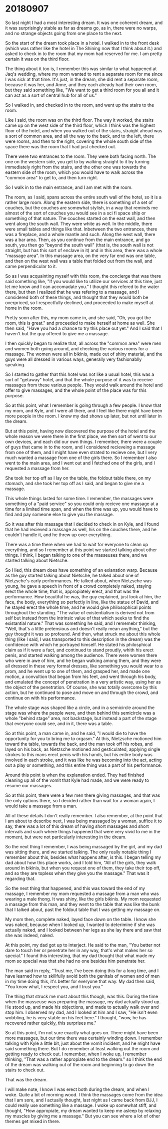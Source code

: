 # 20180907
So last night I had a most interesting dream. It was one coherent dream, and it
was surprisingly stable as far as dreams go, as in, there were no warps, and no
strange objects going from one place to the next.

So the start of the dream took place in a hotel. I walked in to the front desk
(which was rather like the hotel in The Shining now that I think about it.) and
asked to check in to the room that my mom had reserved for me. I am pretty
certain it was on the third floor.

The thing about it too is, I remember this was similar to what happened at
Jaq's wedding, where my mom wanted to rent a separate room for me since I was
sick at that time. It's just, in the dream, she did rent a separate room,
because it was her, and Anne, and they each already had their own room, but
they said something like, "We want to get a third room for you all and it can
act as a sort of central hub for all of us."

So I walked in, and checked in to the room, and went up the stairs to the room.

Like I said, the room was on the third floor. The way it worked, the stairs
came up on the west side of the third floor, which I think was the highest
floor of the hotel, and when you walked out of the stairs, straight ahead was a
sort of common area, and all the way to the back, and to the left, there were
rooms, and then to the right, covering the whole south side of the space there
was the room that I had just checked out.

There were two entrances to the room. They were both facing north. The one on
the western side, you get to by walking straight to it by turning immediately
right from the stairs, and the other one was towards the eastern side of the
room, which you would have to walk across the "common area" to get to, and then
turn right.

So I walk in to the main entrance, and I am met with the room.

The room, as I said, spans across the entire south wall of the hotel, so it is
a rather large room. Along the eastern side, there is something of a set of
couches, but the couches are somewhat stylish, in a way that reminds me almost
of the sort of couches you would see in a sci fi space ship or something of
that nature. The couches started on the east wall, and then went along the
south wall. They were white as well. In the middle, there were small tables and
things like that. Inbetween the two entrances, there was a fireplace, and a
whole mantle and such. Along the west wall, there was a bar area. Then, as you
continue from the main entrance, and go south, you then go "beyond the south
wall" (that is, the south wall is not straight, but has this sort of enclave in
it) and in this area, there was a whole "massage area". In this massage area,
on the very far end was one table, and then on the west wall was a table that
folded out from the wall, and came perpendicular to it.

So as I was acquainting myself with this room, the concierge that was there
said something like, "If you would like to utilize our services at this time,
just let me know and I can accomadate you." I thought this refered to the water
there, but then I realized that he was refering to a massage, and I considered
both of these things, and thought that they would both be overpriced, so I
respectfully declined, and proceeded to make myself at home in the room.

Pretty soon after this, my mom came in, and she said, "Oh, you got the room,
this is great." and proceeded to make herself at home as well. She then said,
"Have you had a chance to try this place out yet." And I said that I haven't
but the guy offered to give me a massage.

I then quickly began to realize that, all across the "common area" were men and
women both going around, and checking the various rooms for a massage. The
women were all in bikinis, made out of shiny material, and the guys were all
dressed in various ways, generally very fashionablly speaking.

So I started to gather that this hotel was not like a usual hotel, this was a
sort of "getaway" hotel, and that the whole purpose of it was to receive
massages from these various people. They would walk around the hotel and offer
to give massages, and the whole point of the place was for this purpose.

So at this point, what I remember is going through a few people. I know that my
mom, and Kyle, and I were all there, and I feel like there might have been more
people in the room. I know my dad shows up later, but not until later in the
dream.

But at this point, having now discovered the purpose of the hotel and the whole
reason we were there in the first place, we then sort of went to our own
devices, and each did our own things. I remember, there were a couple of guys
that came in to the room, and I considered recieveing a massage from one of
them, and I might have even strated to recieve one, but I very much wanted a
massage from one of the girls there. So I remember I also went to the main
area, and I went out and I fetched one of the girls, and I requested a massage
from her.

She took her top off as I lay on the table, the foldout table there, on my
stomach, and she took her top off as I said, and began to give me a massage.

This whole things lasted for some time. I remember, the massages were something
of a "paid service" so you could only recieve one massage at a time for a
limited time span, and when the time was up, you would have to find and pay
someone else to give you the massage.

So it was after this massage that I decided to check in on Kyle, and I found
that he had recieved a massage as well, his on the couches there, and he
couldn't handle it, and he threw up over everything.

There was a time there when we had to wait for everyone to clean up everything,
and so I remember at this point we started talking about other things. I think,
I began talking to one of the masseuses there, and we started talking about
Nietsche.

So I lied, this dream does have something of an exlanation warp. Because as the
guy started talking about Nietsche, he talked about one of Nietzsche's early
performances. He talked about, when Nietzsche was young, he gave a speech in
front of a crowd completely naked, staying erect the whole time, that is,
appropiately erect, and that was the performance. How beautiful he was, the guy
explained, just look at him, the face, the body, everything so perfectly in
line, like the statue of David, and he stayed erect the whole time, and he
would give philosophical points throughout the standing. "The value of
existentialism is derived not from self but instead from the intrinsic value of
that which seeks to find the existantial nature." That was something he said,
and I rememebr thinking, "Well, that's a little pretensious and doesn't really
mean anything," but the guy thought it was so profound. And then, what struck
me about this whole thing (like I said, I was transported to this description
in the dream) was the confidence with which he portrayed himself. He stated his
philosphical claim as if it were a fact, and continued to stand proudly, whith
his erect penis, and started walking among the audience. There were women there
who were in awe of him, and he began walking among them, and they were all
dressed in these very formal dresses, like something you would wear to a prom,
and he went up to one of them, and grasped her, and made one motion, a
convultion that began from his feet, and went through his body, and emulated
the concept of penetration in a very artistic way, using her as the object of
the penetration. Of course, she was totally overcome by this action, but he
continued to pose and move on and through the crowd, and continue on with his
performance.

The whole stage was shaped like a circle, and in a semicircle around the stage
was where the people were, and then behind this semicircle was a whole "behind
stage" area, not backstage, but instead a part of the stage that everyone could
see, and in it, there was a table.

So at this point, a man came in, and he said, "I would die to have the
opportunity for you to bring me to orgasm." At this, Nietzsche motioned him
toward the table, towards the back, and the man took off his robes, and layed
on his back, as Nietzsche motioned and gesticulated, applying single strokes to
this mans erect penis with his hands, but his entire body was involved in each
stroke, and it was like he was becoming into the act, acting out a play or
something, and this entire thing was a part of his performance.

Around this point is when the explanation ended. They had finished cleaning up
all of the vomit that Kyle had made, and we were ready to resume our massages.

So at this point, there were a few men there giving massages, and that was the
only options there, so I decided rather than wait for a woman again, I would
take a massage from a man.

All of these details I don't really remember. I also remember, at the point
that I am about to describe next, I was being massaged by a woman, suffice it
to say, there was a lot of this dream of having short massages and short
intervals and such where things happened that were very vivid to me in the
moment, but were not particularly interesting in the dream.

So the next thing I remember, I was being massaged by the girl, and my dad was
sitting there, and we started talking. The only really notable thing I remember
about this, besides what happens after, is this. I began telling my dad about
how this place works, and I told him, "All of the girls, they walk around in
bikinis, but when you request one of them, they take their top off, and so they
are topless when they give you the massage." That was it regarding that.

So the next thing that happened, and this was toward the end of my massage, I
remember my mom requested a massage from a man who was wearing a male thong. It
was shiny, like the girls bikinis. My mom requested a massage from this man,
and they went to the table that was like the bunk that I talked about, past the
foldout table that I was getting my massage on.

My mom then, complete naked, layed face down on the table. I know she was
naked, because when I looked up, I wanted to deterimine if she was actually
naked, and I looked between her legs as she lay there and saw that she was
indeed, naked.

At this point, my dad got up to interject. He said to the man, "You better not
dare to touch her or penetrate her in any way, that's what makes her so
special." I found this interesting, that my dad thought that what made my mom
so special was that she had no one besides him penetrate her.

The man said in reply, "Trust me, I've been doing this for a long time, and I
have learned how to skillfully avoid both the genitals of women and of men in
my time doing this, it's better for everyone that way. My dad then said, "You
know what, I respect you, and I trust you."

The thing that struck me most about this though, was this. During the time when
the masseuse was preparing the massage, my dad actually stood up. He stood up,
and made his objections, and made to actually walk over and stop him. I
observed my dad, and I looked at him and I saw, "He isn't even wobbling, he is
very stable on his feet here." I thought, "wow, he has recovered rather
quickly, this surprises me."

So at this point, I'm not sure exactly what goes on. There might have been more
massages, but our time there was certainly winding down. I remember talking
with Kyle a little bit, just about the vomit incident, and he might have said
something there. But I do remember at least walking out the room and getting
ready to check out. I remember, when I woke up, I remember thinking, "That was
a rather appropiate end to the dream." so I think the end of the dream was
walking out of the room and beginning to go down the stairs to check out.

That was the dream.

I will make note, I know I was erect both during the dream, and when I woke.
Quite a bit of morning wood. I think the massages come from the idea that I am
sore, and I actually thought, last night as I came back from BJJ, I could
really use something like a massage. I woke up somewhat stiff, and thought,
"How appropiate, my dream wanted to keep me asleep by relaxing my muscles by
giving me a massage." But you can see where a lot of other themes get mixed in
there.
